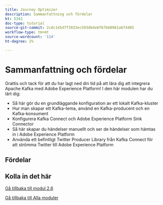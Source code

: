 ```yaml
---
title: Journey Optimizer
description: Sammanfattning och fördelar
kt: 5342
doc-type: tutorial
source-git-commit: 2cdc145d7f3933ec593db4e6f67b60961a674405
workflow-type: tm+mt
source-wordcount: '114'
ht-degree: 2%

---
```


# Sammanfattning och fördelar

Grattis och tack för att du har lagt ned din tid på att lära dig att integrera Apache Kafka med Adobe Experience Platform!
I den här modulen har du lärt dig:

- Så här gör du en grundläggande konfiguration av ett lokalt Kafka-kluster
- Hur man skapar ett Kafka-tema, använd en Kafka-producent och en Kafka-konsument
- Konfigurera Kafka Connect och Adobe Experience Platform Sink Connector
- Så här skapar du händelser manuellt och ser de händelser som hämtas in i Adobe Experience Platform
- Använda ett befintligt Twitter Producer Library från Kafka Connect för att strömma Twitter till Adobe Experience Platform

## Fördelar

## Kolla in det här

[Gå tillbaka till modul 2.6](./aep-apache-kafka.md)

[Gå tillbaka till Alla moduler](../../../overview.md)
